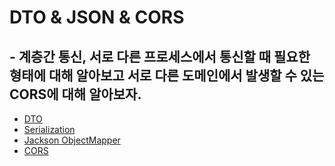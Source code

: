 # DTO & JSON & CORS

## - 계층간 통신, 서로 다른 프로세스에서 통신할 때 필요한 형태에 대해 알아보고 서로 다른 도메인에서 발생할 수 있는 CORS에 대해 알아보자.

* [DTO](subject3/DTO.md)
* [Serialization](subject3/Serialization.md)
* [Jackson ObjectMapper](subject3/Jackson.md)
* [CORS](subject3/CORS.md)

